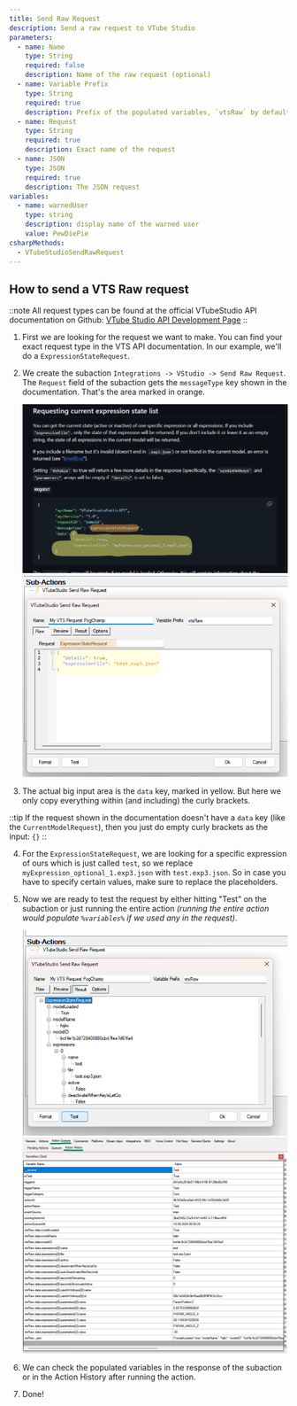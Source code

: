 ```yaml
---
title: Send Raw Request
description: Send a raw request to VTube Studio
parameters:
  - name: Name
    type: String
    required: false
    description: Name of the raw request (optional)
  - name: Variable Prefix
    type: String
    required: true
    description: Prefix of the populated variables, `vtsRaw` by default. For example `vtsRaw.data.modelName`
  - name: Request
    type: String
    required: true
    description: Exact name of the request
  - name: JSON
    type: JSON
    required: true
    description: The JSON request
variables:
  - name: warnedUser
    type: string
    description: display name of the warned user
    value: PewDiePie
csharpMethods:
  - VTubeStudioSendRawRequest
---
```


## How to send a VTS Raw request

::note
All request types can be found at the official VTubeStudio API documentation on Github: [VTube Studio API Development Page](https://github.com/DenchiSoft/VTubeStudio?tab=readme-ov-file#contents)
::

1. First we are looking for the request we want to make. You can find your exact request type in the VTS API documentation. In our example, we'll do a `ExpressionStateRequest`.

2. We create the subaction `Integrations -> VStudio -> Send Raw Request`. The `Request` field of the subaction gets the `messageType` key shown in the documentation. That's the area marked in orange. 

    ![VTS Raw Example Request](assets/vts-raw-example-3-docs.png) 
    ![VTS Raw Example Request](assets/vts-raw-example-3.png)

3. The actual big input area is the `data` key, marked in yellow. But here we only copy everything within (and including) the curly brackets.

::tip
If the request shown in the documentation doesn't have a `data` key (like the `CurrentModelRequest`), then you just do empty curly brackets as the input: `{}`
::

4. For the `ExpressionStateRequest`, we are looking for a specific expression of ours which is just called `test`, so we replace `myExpression_optional_1.exp3.json` with `test.exp3.json`. So in case you have to specify certain values, make sure to replace the placeholders.

5. Now we are ready to test the request by either hitting "Test" on the subaction or just running the entire action *(running the entire action would populate `%variables%` if we used any in the request)*.

   ![VTS Raw Example Request](assets/vts-raw-example-4.png)
   ![VTS Raw Example Request](assets/vts-raw-example-5.png)

6. We can check the populated variables in the response of the subaction or in the Action History after running the action.

7. Done!
